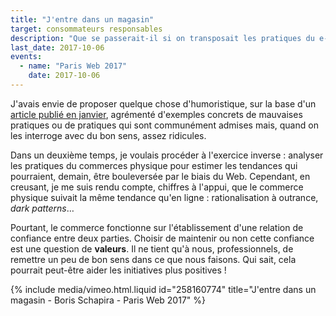 ```yaml
---
title: "J'entre dans un magasin"
target: consommateurs responsables
description: "Que se passerait-il si on transposait les pratiques du e-commerce aux commerces physiques ? Et si on discutait un peu des pratiques du e-commerce aujourd'hui ? Chaque fois que je vais sur un site, j'essaie d'imaginer ce qui se passerait si j'étais, en fait, dans un magasin physique. Parfois, les résultats sont surprenants. D'autre fois, ils permettent de comprendre comment le e-commerce pourrait évoluer pour mieux satisfaire ses clients."
last_date: 2017-10-06
events: 
  - name: "Paris Web 2017"
    date: 2017-10-06
---
```


J'avais envie de proposer quelque chose d'humoristique, sur la base d'un [article publié en janvier](/2017/01/j-entre-dans-un-magasin/ "J'entre dans un magasin - Boris Schapira"), agrémenté d'exemples concrets de mauvaises pratiques ou de pratiques qui sont communément admises mais, quand on les interroge avec du bon sens, assez ridicules.

Dans un deuxième temps, je voulais procéder à l'exercice inverse : analyser les pratiques du commerces physique pour estimer les tendances qui pourraient, demain, être bouleversée par le biais du Web. Cependant, en creusant, je me suis rendu compte, chiffres à l'appui, que le commerce physique suivait la même tendance qu'en ligne : rationalisation à outrance, _dark patterns_…

Pourtant, le commerce fonctionne sur l'établissement d'une relation de confiance entre deux parties. Choisir de maintenir ou non cette confiance est une question de **valeurs**. Il ne tient qu'à nous, professionnels, de remettre un peu de bon sens dans ce que nous faisons. Qui sait, cela pourrait peut-être aider les initiatives plus positives !

{% include media/vimeo.html.liquid id="258160774" title="J&#039;entre dans un magasin - Boris Schapira - Paris Web 2017" %}
